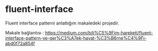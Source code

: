 # fluent-interface
Fluent interface patterni anlattığım makaledeki projedir.

Makale bağlantısı : https://medium.com/bili%C5%9Fim-hareketi/fluent-interface-pattern-ve-ger%C3%A7ek-hayat-%C3%B6rne%C4%9Fi-abd0f72a854f
